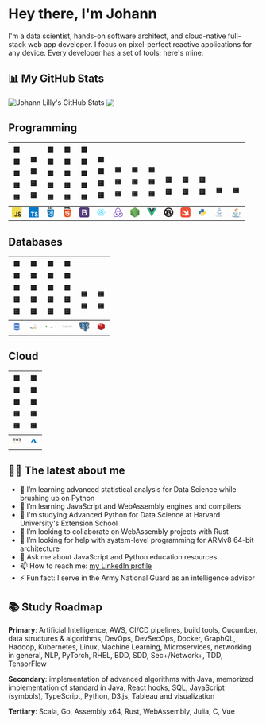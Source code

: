 # Hey there, I'm Johann

I'm a data scientist, hands-on software architect, and cloud-native full-stack web app developer. I focus on pixel-perfect reactive applications for any device. Every developer has a set of tools; here's mine:

## 📊 My GitHub Stats

<img align="center" alt="Johann Lilly's GitHub Stats" src="https://github-readme-stats.vercel.app/api?username=johannlilly&show_icons=true&show_icons=true&include_all_commits=true&hide_border=true&theme=default" />
<img align="center" src="https://github-readme-stats.vercel.app/api/top-langs/?username=johannlilly&theme=default&hide_border=true&layout=compact" />

## Programming

| 🟩<br/>🟩<br/>🟩<br/>🟨<br/>🟨 | <br/>🟩<br/>🟩<br/>🟨<br/>🟨 | 🟩<br/>🟩<br/>🟩<br/>🟨<br/>🟨 | 🟩<br/>🟩<br/>🟩<br/>🟨<br/>🟨 | 🟩<br/>🟩<br/>🟩<br/>🟨<br/>🟨 | <br/>🟩<br/>🟩<br/>🟨<br/>🟨 | <br/><br/>🟩<br/>🟨<br/>🟨 | <br/><br/>🟩<br/>🟨<br/>🟨 | <br/><br/>🟩<br/>🟨<br/>🟨 | <br/><br/><br/>🟨<br/>🟨 | <br/><br/><br/>🟨<br/>🟨 | <br/><br/><br/>🟨<br/>🟨 | <br/><br/><br/><br/>🟨 | <br/><br/><br/><br/>🟨 |
|--|--|--|--|--|--|--|--|--|--|--|--|--|--|
|<code><!-- JavaScript --><img height="20" src="https://raw.githubusercontent.com/github/explore/80688e429a7d4ef2fca1e82350fe8e3517d3494d/topics/javascript/javascript.png"></code>|<code><!-- TypeScript --><img height="20" src="https://raw.githubusercontent.com/github/explore/80688e429a7d4ef2fca1e82350fe8e3517d3494d/topics/typescript/typescript.png"></code>|<code><!-- CSS --><img height="20" src="https://raw.githubusercontent.com/github/explore/5c058a388828bb5fde0bcafd4bc867b5bb3f26f3/topics/css/css.png"></code>|<code><!-- HTML --><img height="20" src="https://raw.githubusercontent.com/github/explore/5c058a388828bb5fde0bcafd4bc867b5bb3f26f3/topics/html/html.png"></code>|<code><!-- Bootstrap --><img height="20" src="https://raw.githubusercontent.com/github/explore/80688e429a7d4ef2fca1e82350fe8e3517d3494d/topics/bootstrap/bootstrap.png"></code>|<code><!-- React --><img height="20" src="https://raw.githubusercontent.com/github/explore/80688e429a7d4ef2fca1e82350fe8e3517d3494d/topics/react/react.png"></code>|<code><!-- Redux --><img height="20" src="https://raw.githubusercontent.com/github/explore/80688e429a7d4ef2fca1e82350fe8e3517d3494d/topics/redux/redux.png"></code>|<code><!-- Node --><img height="20" src="https://raw.githubusercontent.com/github/explore/80688e429a7d4ef2fca1e82350fe8e3517d3494d/topics/nodejs/nodejs.png"></code>|<code><!-- Vue --><img height="20" src="https://raw.githubusercontent.com/github/explore/80688e429a7d4ef2fca1e82350fe8e3517d3494d/topics/vue/vue.png"></code>|<code><!-- Rust --><img height="20" src="https://raw.githubusercontent.com/github/explore/80688e429a7d4ef2fca1e82350fe8e3517d3494d/topics/rust/rust.png"></code>|<code><!-- Swift --><img height="20" src="https://raw.githubusercontent.com/github/explore/80688e429a7d4ef2fca1e82350fe8e3517d3494d/topics/swift/swift.png"></code>|<code><!-- Python --><img height="20" src="https://raw.githubusercontent.com/github/explore/80688e429a7d4ef2fca1e82350fe8e3517d3494d/topics/python/python.png"></code>|<code><!-- C --><img height="20" src="https://raw.githubusercontent.com/github/explore/80688e429a7d4ef2fca1e82350fe8e3517d3494d/topics/c/c.png"></code>|<code><!-- Java --><img height="20" src="https://raw.githubusercontent.com/github/explore/80688e429a7d4ef2fca1e82350fe8e3517d3494d/topics/java/java.png"></code>|

## Databases

|🟩<br/>🟩<br/>🟩<br/>🟨<br/>🟨 | 🟩<br/>🟩<br/>🟩<br/>🟨<br/>🟨 | 🟩<br/>🟩<br/>🟩<br/>🟨<br/>🟨 | 🟩<br/>🟩<br/>🟩<br/>🟨<br/>🟨 | <br/><br/><br/>🟨<br/>🟨 | <br/><br/><br/>🟨<br/>🟨 |
|--|--|--|--|--|--|
|<code><!-- SQL --><img height="20" src="https://raw.githubusercontent.com/github/explore/80688e429a7d4ef2fca1e82350fe8e3517d3494d/topics/sql/sql.png"></code>|<code><!-- MySQL --><img height="20" src="https://raw.githubusercontent.com/github/explore/80688e429a7d4ef2fca1e82350fe8e3517d3494d/topics/mysql/mysql.png"></code>|<code><!-- MongoDB --><img height="20" src="https://raw.githubusercontent.com/github/explore/80688e429a7d4ef2fca1e82350fe8e3517d3494d/topics/mongodb/mongodb.png"></code>|<code><!-- Express --><img height="20" src="https://raw.githubusercontent.com/github/explore/80688e429a7d4ef2fca1e82350fe8e3517d3494d/topics/express/express.png"></code>|<code><!-- PostgreSQL --><img height="20" src="https://raw.githubusercontent.com/github/explore/80688e429a7d4ef2fca1e82350fe8e3517d3494d/topics/postgresql/postgresql.png"></code>|<code><!-- Redis --><img height="20" src="https://raw.githubusercontent.com/github/explore/80688e429a7d4ef2fca1e82350fe8e3517d3494d/topics/redis/redis.png"></code>|

## Cloud

|🟩<br/>🟩<br/>🟩<br/>🟨<br/>🟨 | 🟩<br/>🟩<br/>🟩<br/>🟨<br/>🟨 |
|--|--|
|<code><!-- AWS --><img height="20" src="https://raw.githubusercontent.com/github/explore/80688e429a7d4ef2fca1e82350fe8e3517d3494d/topics/aws/aws.png"></code>|<code><!-- Azure --><img height="20" src="https://raw.githubusercontent.com/github/explore/80688e429a7d4ef2fca1e82350fe8e3517d3494d/topics/azure/azure.png"></code>|

## 👨‍💻 The latest about me

- 🔭 I’m learning advanced statistical analysis for Data Science while brushing up on Python
- 🌱 I’m learning JavaScript and WebAssembly engines and compilers
- 🏫 I'm studying Advanced Python for Data Science at Harvard University's Extension School 
- 👯 I’m looking to collaborate on WebAssembly projects with Rust
- 🤔 I’m looking for help with system-level programming for ARMv8 64-bit architecture
- 💬 Ask me about JavaScript and Python education resources
- 📫 How to reach me: [my LinkedIn profile](https://linkedin.com/in/johannlilly)
- ⚡ Fun fact: I serve in the Army National Guard as an intelligence advisor

## 📚 Study Roadmap

**Primary**: Artificial Intelligence, AWS, CI/CD pipelines, build tools, Cucumber, data structures & algorithms, DevOps, DevSecOps, Docker, GraphQL, Hadoop, Kubernetes, Linux, Machine Learning, Microservices, networking in general, NLP, PyTorch, RHEL, BDD, SDD, Sec+/Network+, TDD, TensorFlow

**Secondary**: implementation of advanced algorithms with Java, memorized implementation of standard in Java, React hooks, SQL, JavaScript (symbols), TypeScript, Python, D3.js, Tableau and visualization

**Tertiary**: Scala, Go, Assembly x64, Rust, WebAssembly, Julia, C, Vue

<!--
**johannlilly/johannlilly** is a ✨ _special_ ✨ repository because its `README.md` (this file) appears on your GitHub profile.

Here are some ideas to get you started:

- 🔭 I’m currently working on ...
- 🌱 I’m currently learning ...
- 👯 I’m looking to collaborate on ...
- 🤔 I’m looking for help with ...
- 💬 Ask me about ...
- 📫 How to reach me: ...
- 😄 Pronouns: ...
- ⚡ Fun fact: ...
-->
